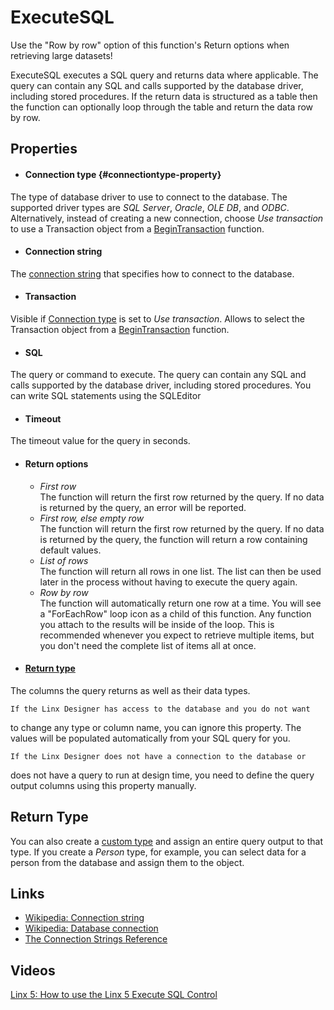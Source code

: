 ExecuteSQL
==========

<span class="recommendation">Use the "Row by row" option of this
function's Return options when retrieving large datasets!</span>

ExecuteSQL executes a SQL query and returns data where applicable. The
query can contain any SQL and calls supported by the database driver,
including stored procedures. If the return data is structured as a table
then the function can optionally loop through the table and return the data row by row.

Properties
----------

- #### Connection type {#connectiontype-property}
The type of database driver to use to connect to the database. The supported driver types are *SQL Server*, 
*Oracle*, *OLE DB*, and *ODBC*. Alternatively, instead of creating a new connection, choose *Use transaction* 
to use a Transaction object from a [BeginTransaction](../BeginTransaction) function.

- #### Connection string
The [connection string](../../Tools/ConnectionEditor) that specifies how to connect to the database.

- #### Transaction
Visible if [Connection type](#connectiontype-property) is set to *Use transaction*. Allows to select the 
Transaction object from a [BeginTransaction](../BeginTransaction) function.

- #### SQL
The query or command to execute. The query can contain any SQL and
calls supported by the database driver, including stored procedures.
You can write SQL statements using the SQLEditor

- #### Timeout
The timeout value for the query in seconds.

- #### Return options

    - *First row*  
        The function will return the first row returned by the query. If
        no data is returned by the query, an error will be reported.
    - *First row, else empty row*  
        The function will return the first row returned by the query. If
        no data is returned by the query, the function will return a row
        containing default values.
    - *List of rows*  
        The function will return all rows in one list. The list can then
        be used later in the process without having to execute the query
        again.
    - *Row by row*  
        The function will automatically return one row at a time. You
        will see a "ForEachRow" loop icon as a child of this function.
        Any function you attach to the results will be inside of the
        loop. This is recommended whenever you expect to retrieve
        multiple items, but you don't need the complete list of items
        all at once.

- #### [Return type](#ReturnType)
The columns the query returns as well as their data types.

    If the Linx Designer has access to the database and you do not want
to change any type or column name, you can ignore this property. The
values will be populated automatically from your SQL query for you.

    If the Linx Designer does not have a connection to the database or
does not have a query to run at design time, you need to define the
query output columns using this property manually.

Return Type
-----------

You can also create a [custom type](~/Support/BuiltIn/Types/CustomType/) and assign an
entire query output to that type. If you create a *Person* type, for
example, you can select data for a person from the database and assign
them to the object.

Links
-----------

- [Wikipedia: Connection string](http://en.wikipedia.org/wiki/Connection_string)
- [Wikipedia: Database connection](http://en.wikipedia.org/wiki/Database_connection)
- [The Connection Strings Reference](http://www.connectionstrings.com)

Videos
-----------

[Linx 5: How to use the Linx 5 Execute SQL Control](https://www.youtube.com/watch?v=pR_C2ync8sI)
